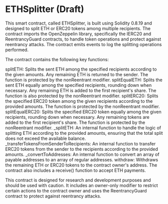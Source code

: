 # ETHSplitter (Draft)

This smart contract, called ETHSplitter, is built using Solidity 0.8.19 and designed to split ETH or ERC20 tokens among multiple recipients. The contract imports the OpenZeppelin library, specifically the IERC20 and ReentrancyGuard contracts, to handle token operations and protect against reentrancy attacks. The contract emits events to log the splitting operations performed.

The contract contains the following key functions:

splitETH: Splits the sent ETH among the specified recipients according to the given amounts. Any remaining ETH is returned to the sender. The function is protected by the nonReentrant modifier.
splitEqualETH: Splits the sent ETH equally among the specified recipients, rounding down when necessary. Any remaining ETH is added to the first recipient's share. The function is also protected by the nonReentrant modifier.
splitERC20: Splits the specified ERC20 token among the given recipients according to the provided amounts. The function is protected by the nonReentrant modifier.
splitEqualERC20: Splits the specified ERC20 token equally among the given recipients, rounding down when necessary. Any remaining tokens are added to the first recipient's share. The function is protected by the nonReentrant modifier.
_splitETH: An internal function to handle the logic of splitting ETH according to the provided amounts, ensuring that the total split does not exceed the available balance.
_transferTokensFromSenderToRecipients: An internal function to transfer ERC20 tokens from the sender to the recipients according to the provided amounts.
_convertToAddresses: An internal function to convert an array of payable addresses to an array of regular addresses.
withdraw: Withdraws the remaining ETH or ERC20 tokens to the contract owner's address.
The contract also includes a receive() function to accept ETH payments.

This contract is designed for research and development purposes and should be used with caution. It includes an owner-only modifier to restrict certain actions to the contract owner and uses the ReentrancyGuard contract to protect against reentrancy attacks.
